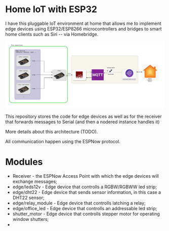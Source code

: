 Home IoT with ESP32
===

I have this pluggable IoT environment at home that allows me to implement edge devices using ESP32/ESP8266 microcontrollers and bridges to smart home clients such as Siri -- via Homebridge.

![Architecture](docs/img/arch.png)

This repository stores the code for edge devices as well as for the receiver that forwards messages to Serial (and then a nodered instance handles it)

More details about this architecture (TODO).

All communication happen using the ESPNow protocol.

# Modules

* Receiver - the ESPNow Access Point with which the edge devices will exchange messages;
* edge/leds12v - Edge device that controlls a RGBW/RGBWW led strip;
* edge/dht22 - Edge device that sends sensor information, in this case a DHT22 sensor;
* edge/relay_module - Edge device that controlls latching a relay;
* edge/office_led - Edge device that controlls an addressable led strip;
* shutter_motor - Edge device that controlls stepper motor for operating window shutters;
* 